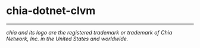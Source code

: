 # chia-dotnet-clvm

___

_chia and its logo are the registered trademark or trademark of Chia Network, Inc. in the United States and worldwide._

